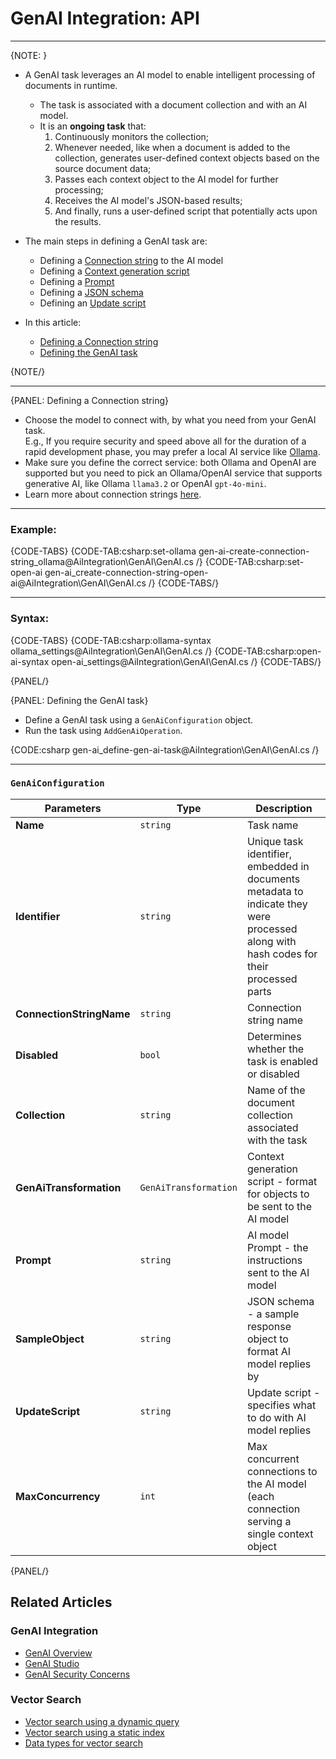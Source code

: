 # GenAI Integration: API
---

{NOTE: }

* A GenAI task leverages an AI model to enable intelligent processing of documents in runtime.  
   * The task is associated with a document collection and with an AI model.  
   * It is an **ongoing task** that:  
      1. Continuously monitors the collection;  
      2. Whenever needed, like when a document is added to the collection, generates 
         user-defined context objects based on the source document data;  
      3. Passes each context object to the AI model for further processing;  
      4. Receives the AI model's JSON-based results;  
      5. And finally, runs a user-defined script that potentially acts upon the results.  

* The main steps in defining a GenAI task are:  
   * Defining a [Connection string](../../ai-integration/gen-ai-integration/gen-ai-api#defining-a-connection-string) 
     to the AI model  
   * Defining a [Context generation script](../../ai-integration/gen-ai-integration/gen-ai-overview#the-elements_context-objects)  
   * Defining a [Prompt](../../ai-integration/gen-ai-integration/gen-ai-overview#the-elements_prompt)  
   * Defining a [JSON schema](../../ai-integration/gen-ai-integration/gen-ai-overview#the-elements_json-schema)  
   * Defining an [Update script](../../ai-integration/gen-ai-integration/gen-ai-overview#the-elements_update-script)  

* In this article:
    * [Defining a Connection string](../../ai-integration/gen-ai-integration/gen-ai-api#defining-a-connection-string)
    * [Defining the GenAI task](../../ai-integration/gen-ai-integration/gen-ai-api#defining-the-genai-task)

{NOTE/}

---

{PANEL: Defining a Connection string}

* Choose the model to connect with, by what you need from your GenAI task.  
  E.g., If you require security and speed above all for the duration of a rapid 
  development phase, you may prefer a local AI service like [Ollama](../../ai-integration/connection-strings/ollama).  
* Make sure you define the correct service: both Ollama and OpenAI are supported 
  but you need to pick an Ollama/OpenAI service that supports generative AI, 
  like Ollama `llama3.2` or OpenAI `gpt-4o-mini`.  
* Learn more about connection strings [here](../../ai-integration/connection-strings/connection-strings-overview).  

---

### Example:

{CODE-TABS}
{CODE-TAB:csharp:set-ollama gen-ai-create-connection-string_ollama@AiIntegration\GenAI\GenAI.cs /}
{CODE-TAB:csharp:set-open-ai gen-ai_create-connection-string-open-ai@AiIntegration\GenAI\GenAI.cs /}
{CODE-TABS/}

---

### Syntax:

{CODE-TABS}
{CODE-TAB:csharp:ollama-syntax ollama_settings@AiIntegration\GenAI\GenAI.cs /}
{CODE-TAB:csharp:open-ai-syntax open-ai_settings@AiIntegration\GenAI\GenAI.cs /}
{CODE-TABS/}

{PANEL/}

{PANEL: Defining the GenAI task}

* Define a GenAI task using a `GenAiConfiguration` object.  
* Run the task using `AddGenAiOperation`.  

{CODE:csharp gen-ai_define-gen-ai-task@AiIntegration\GenAI\GenAI.cs /}

---

### `GenAiConfiguration`

| Parameters | Type | Description |
| ------------- | ------------- | ----- |
| **Name** | `string` | Task name |
| **Identifier** | `string` | Unique task identifier, embedded in documents metadata to indicate they were processed along with hash codes for their processed parts |
| **ConnectionStringName** | `string` | Connection string name |
| **Disabled** | `bool` | Determines whether the task is enabled or disabled |
| **Collection** | `string` | Name of the document collection associated with the task |
| **GenAiTransformation** | `GenAiTransformation` | Context generation script - format for objects to be sent to the AI model |
| **Prompt** | `string` | AI model Prompt - the instructions sent to the AI model |
| **SampleObject** | `string` | JSON schema - a sample response object to format AI model replies by |
| **UpdateScript** | `string` | Update script - specifies what to do with AI model replies |
| **MaxConcurrency** | `int` | Max concurrent connections to the AI model (each connection serving a single context object |

{PANEL/}

## Related Articles

### GenAI Integration

- [GenAI Overview](../../ai-integration/gen-ai-integration/gen-ai-overview)
- [GenAI Studio](../../ai-integration/gen-ai-integration/gen-ai-studio)
- [GenAI Security Concerns](../../ai-integration/gen-ai-integration/security-concerns)

### Vector Search

- [Vector search using a dynamic query](../../ai-integration/vector-search/vector-search-using-dynamic-query.markdown)
- [Vector search using a static index](../../ai-integration/vector-search/vector-search-using-static-index.markdown)
- [Data types for vector search](../../ai-integration/vector-search/data-types-for-vector-search)
